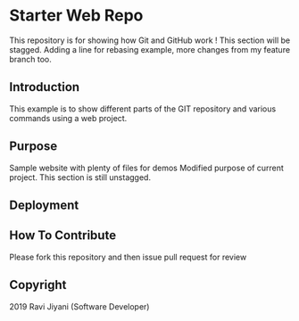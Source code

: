 # Starter Web Repo

This repository is for showing how Git and GitHub work !
This section will be stagged. Adding a line for rebasing example, more changes from my feature branch too.

## Introduction
This example is to show different parts of the GIT repository and various commands using a web project.

## Purpose

Sample website with plenty of files for demos
Modified purpose of current project.
This section is still unstagged.

## Deployment	

## How To Contribute

Please fork this repository and then issue pull request for review

## Copyright 

2019 Ravi Jiyani (Software Developer)